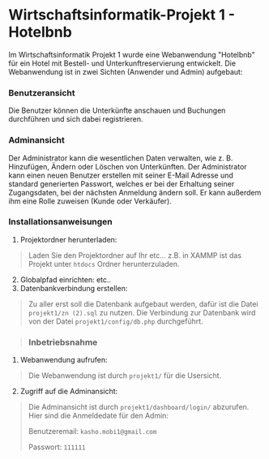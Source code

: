 # Wirtschaftsinformatik-Projekt 1 - Hotelbnb

Im Wirtschaftsinformatik Projekt 1 wurde eine Webanwendung "Hotelbnb" für ein Hotel mit Bestell- und Unterkunftreservierung entwickelt.
Die Webanwendung ist in zwei Sichten (Anwender und Admin) aufgebaut:

### Benutzeransicht
Die Benutzer können die Unterkünfte anschauen und Buchungen durchführen und sich dabei registrieren.
### Adminansicht
Der Administrator kann die wesentlichen Daten verwalten, wie z. B. Hinzufügen, Ändern oder Löschen von Unterkünften.
Der Administrator kann einen neuen Benutzer erstellen mit seiner E-Mail Adresse und standard generierten Passwort, welches er bei der Erhaltung seiner Zugangsdaten, bei der nächsten Anmeldung ändern soll. Er kann außerdem ihm eine Rolle zuweisen (Kunde oder Verkäufer).

### Installationsanweisungen
1. Projektordner herunterladen:
> Laden Sie den Projektordner auf Ihr etc... z.B. in XAMMP ist das Projekt unter ```htdocs``` Ordner herunterzuladen.
2. Globalpfad einrichten: etc..
3. Datenbankverbindung erstellen:
> Zu aller erst soll die Datenbank aufgebaut werden, dafür ist die Datei ``projekt1/zn (2).sql`` zu nutzen.
> Die Verbindung zur Datenbank wird von der Datei ``projekt1/config/db.php`` durchgeführt.


>### Inbetriebsnahme
1. Webanwendung aufrufen:
>Die Webanwendung ist durch ```projekt1/``` für die Usersicht.
2. Zugriff auf die Adminansicht:
> Die Adminansicht ist durch ```projekt1/dashboard/login/``` abzurufen.
> Hier sind die Anmeldedate  für den Admin:
>
> Benutzeremail: ```kasho.mobi1@gmail.com```
>
> Passwort: ```111111```

